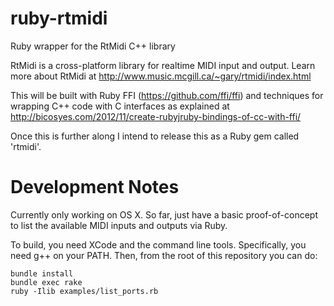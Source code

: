 ruby-rtmidi
===========

Ruby wrapper for the RtMidi C++ library

RtMidi is a cross-platform library for realtime MIDI input and output.
Learn more about RtMidi at http://www.music.mcgill.ca/~gary/rtmidi/index.html

This will be built with Ruby FFI (https://github.com/ffi/ffi) and techniques for wrapping C++ code with C interfaces as explained at http://bicosyes.com/2012/11/create-rubyjruby-bindings-of-cc-with-ffi/

Once this is further along I intend to release this as a Ruby gem called 'rtmidi'.


Development Notes
=================

Currently only working on OS X.
So far, just have a basic proof-of-concept to list the available MIDI inputs and outputs via Ruby.

To build, you need XCode and the command line tools. Specifically, you need g++ on your PATH. 
Then, from the root of this repository you can do:

    bundle install
    bundle exec rake
    ruby -Ilib examples/list_ports.rb
